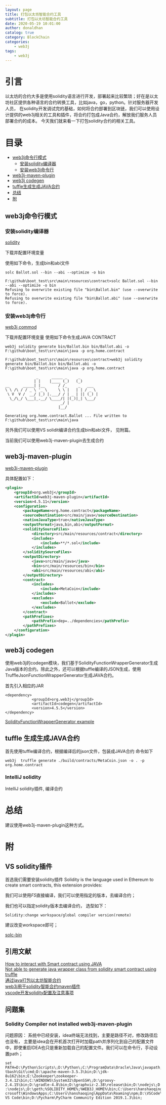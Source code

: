 ```yaml
---
layout: page
title: 打包以太坊智能合约工具
subtitle: 打包以太坊智能合约工具
date: 2020-05-19 10:01:00
author: donaldhan
catalog: true
category: BlockChain
categories:
    - web3j
tags:
    - web3j
---
```


# 引言
以太坊的合约大多是使用solidity语言进行开发，部署起来比较繁琐；好在是以太坊社区提供各种语言的合约转换工具，比如java，go，python。针对服务器开发人员，
在solidity开发调试完的基础，如何将合约部署到区块链，我们可以使用设计提供的web3j相关的工具和插件，将合约打包成Java合约，解放我们服务人员部署合约的成本。
今天我们就来看一下打包solidity合约的相关工具。

# 目录
* [web3j命令行模式](#web3j命令行模式)
    * [安装solidity编译器](#安装solidity编译器)
    * [安装web3j命令行](#安装web3j命令行)
* [web3j-maven-plugin](#web3j-maven-plugin)
* [web3j codegen](#web3j-codegen)
* [tuffle生成生成JAVA合约](#tuffle生成生成JAVA合约)
* [总结](#总结)
* [附](#附)



## web3j命令行模式

### 安装solidity编译器   
[solidity](https://github.com/ethereum/solidity)   

下载并配置环境变量

使用如下命令，生成bin和abi文件
```
solc Ballot.sol --bin --abi --optimize -o bin
```

```
F:\github\boot_test\src\main\resources\contract>solc Ballot.sol --bin --abi --optimize -o bin
Refusing to overwrite existing file "bin\Ballot.bin" (use --overwrite to force).
Refusing to overwrite existing file "bin\Ballot.abi" (use --overwrite to force).
```

### 安装web3j命令行
[web3j commod](https://github.com/web3j/web3j/releases/tag/v3.3.1)

下载并配置环境变量
使用如下命令生成JAVA CONTRACT
```
web3j solidity generate bin/Ballot.bin bin/Ballot.abi -o F:\github\boot_test\src\main\java -p org.home.contract
```

```
F:\github\boot_test\src\main\resources\contract>web3j solidity generate bin/Ballot.bin bin/Ballot.abi -o F:\github\boot_test\src\main\java -p org.home.contract

              _      _____ _     _
             | |    |____ (_)   (_)
__      _____| |__      / /_     _   ___
\ \ /\ / / _ \ '_ \     \ \ |   | | / _ \
 \ V  V /  __/ |_) |.___/ / | _ | || (_) |
  \_/\_/ \___|_.__/ \____/| |(_)|_| \___/
                         _/ |
                        |__/

Generating org.home.contract.Ballot ... File written to F:\github\boot_test\src\main\java
```

另外我们可以使用VS solidit编译合约生成bin和abi文件， 见附篇。

当前我们可以使用web3j-maven-plugin去生成合约

## web3j-maven-plugin
[web3j-maven-plugin](https://github.com/web3j/web3j-maven-plugin)

具体配置如下：

```xml
<plugin>
    <groupId>org.web3j</groupId>
    <artifactId>web3j-maven-plugin</artifactId>
    <version>4.5.11</version>
    <configuration>
        <packageName>org.home.contract</packageName>
        <sourceDestination>src/main/java</sourceDestination>
        <nativeJavaType>true</nativeJavaType>
        <outputFormat>java,bin,abi</outputFormat>
        <soliditySourceFiles>
            <directory>src/main/resources/contract</directory>
            <includes>
                <include>**/*.sol</include>
            </includes>
        </soliditySourceFiles>
        <outputDirectory>
            <java>src/main/java</java>
            <bin>src/main/resources/bin</bin>
            <abi>src/main/resources/abi</abi>
        </outputDirectory>
        <contract>
            <includes>
                <include>MetaCoin</include>
            </includes>
            <excludes>
                <exclude>Ballot</exclude>
            </excludes>
        </contract>
        <pathPrefixes>
            <pathPrefix>dep=../dependencies</pathPrefix>
        </pathPrefixes>
    </configuration>
</plugin>
```

## web3j codegen
使用web3j的codegen模块，我们基于SolidityFunctionWrapperGenerator生成Java版本的合约。除此之外，还可以根据tuffle编译的JSON生成，使用TruffleJsonFunctionWrapperGenerator生成JAVA合约。

首先引入相应的JAR
```
<dependency>
            <groupId>org.web3j</groupId>
            <artifactId>codegen</artifactId>
            <version>4.5.5</version>
</dependency>
```


[SolidityFunctionWrapperGenerator example](https://www.programcreek.com/java-api-examples/?code=matthiaszimmermann/web3j_demo/web3j_demo-master/src/main/java/org/matthiaszimmermann/web3j/demo/CompileDemo.java)


## tuffle 生成生成JAVA合约
首先使用tuffle编译合约，根据编译后的json文件，包装成JAVA合约
命令如下
```
web3j  truffle generate ./build/contracts/MetaCoin.json -o . -p org.home.contract
```

### IntelliJ solidity
IntelliJ solidity插件, 编译合约


# 总结

建议使用web3j-maven-plugin这种方式。


# 附

## VS solidity插件
首选我们需要安装solidity插件
Solidity is the language used in Ethereum to create smart contracts, this extension provides:

我们可以使用*F5*直接编译，我们可以使用指定的版本，去编译合约；

我们也可以指定solidity版本去编译合约， 选型如下：
```
Solidity:change workspace/global compiler version(remote)
```
建议改变workspace即可；

[solc-bin](https://github.com/ethereum/solc-bin/tree/gh-pages/bin)


## 引用文献
[How to interact with Smart contract using JAVA](https://medium.com/coinmonks/how-to-interact-with-smart-contract-using-java-f5b1ce7324e7)    
[Not able to generate java wrapper class from solidity smart contract using truffle](https://ethereum.stackexchange.com/questions/76754/not-able-to-generate-java-wrapper-class-from-solidity-smart-contract-using-truff)      
[通过java打包以太坊智能合约](http://blog.hubwiz.com/2018/06/17/web3j-Getting-Started/#%E9%80%9A%E8%BF%87java%E6%89%93%E5%8C%85%E4%BB%A5%E5%A4%AA%E5%9D%8A%E6%99%BA%E8%83%BD%E5%90%88%E7%BA%A6)    
[web3j用于solidity智能合约maven插件](https://blog.csdn.net/mongo_node/article/details/84525705)       
[vscode开发solidity配置及注意事项](https://www.matataki.io/ipfs/QmWYCgSg6F9tZiLz6LarWNTJNfwkFczzYJLoKA5vuMm8zg)  

## 问题集
### Solidity Compiler not installed web3j-maven-plugin
问题原因： 系统中已经安装，idea终端无法找到，主要是路径不对，修改路径后也没有，
主要是idea会在开机首次打开时加载path并序列化到自己的配置文件中，即使重启IDEA也只是重新加载自己的配置文件。我们可以在命令行，手动设置path；
```
set PATH=D:\Python\Scripts\;D:\Python\;C:\ProgramData\Oracle\Java\javapath;C:\WINDOWS\system32;C:\WINDOWS;C:\WINDOWS\System32\Wbem;C:\WINDOWS\System32\WindowsPowerShell\v1.0\;D:\gi
tbash\Git\cmd;D:\apache-maven-3.5.3\bin;D:\jdk-8u162\bin;E:\Zookeeper\zookeeper-3.4.12\bin;C:\WINDOWS\System32\OpenSSH\;D:\groovy-2.4.15\bin;D:\gradle-4.8\bin;D:\graphviz-2.38\release\bin;D:\nodejs\;D
:\nodejs\;D:\geth;%SOLIDITY_HOME%;%WEB3J_HOME%\bin;C:\Users\hanshaoqing\AppData\Local\Microsoft\WindowsApps;C:\Users\hanshaoqing\AppData\Local\atom\bin;D:\Fiddler;C:\Users\hanshaoqing\AppData\Local\Mi
crosoft\WindowsApps;C:\Users\hanshaoqing\AppData\Roaming\npm;D:\VSCode\Microsoft VS Code\bin;D:\Pycharm\PyCharm Community Edition 2019.1.3\bin;
```